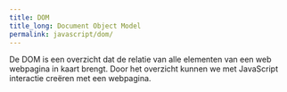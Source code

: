 ```yaml
---
title: DOM
title_long: Document Object Model
permalink: javascript/dom/
---
```


De DOM is een overzicht dat de relatie van alle elementen van een web webpagina in kaart brengt. Door het overzicht kunnen we met JavaScript interactie creëren met een webpagina.